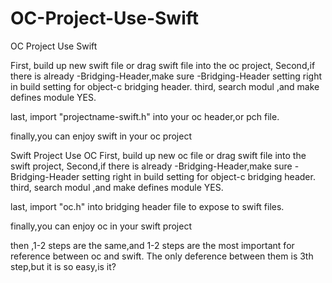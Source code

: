 # OC-Project-Use-Swift
OC Project Use Swift

First, build up new swift file or drag swift file into the oc project,
Second,if there is already -Bridging-Header,make sure -Bridging-Header setting right in build setting for object-c bridging header.
third, search modul ,and make defines module YES.

last, import "projectname-swift.h" into your oc header,or pch file.

finally,you can enjoy swift in your oc project



Swift Project Use OC
First, build up new oc file or drag swift file into the swift project,
Second,if there is already -Bridging-Header,make sure -Bridging-Header setting right in build setting for object-c bridging header.
third, search modul ,and make defines module YES.

last, import "oc.h" into bridging header file to expose to swift files.

finally,you can enjoy oc in your swift project




then ,1-2 steps are the same,and 1-2 steps are the most important for reference between oc and swift. The only deference between them is 3th step,but it is so easy,is it?

